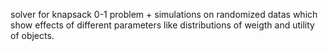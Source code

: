solver for knapsack 0-1 problem + simulations on randomized datas which show effects of different parameters like distributions of weigth and utility of objects.